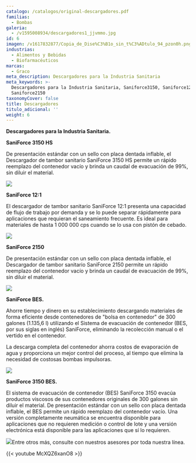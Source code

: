 ```yaml
---
catalogo: /catalogos/original-descargadores.pdf
familias:
  - Bombas
galeria:
  - /v1595008934/descargadores1_jjvmmo.jpg
id: 6
imagen: /v1617832877/Copia_de_Dise%C3%B1o_sin_t%C3%ADtulo_94_pzon0h.png
industrias:
  - Alimentos y Bebidas
  - Biofarmacéuticos
marcas:
  - Graco
meta_description: Descargadores para la Industria Sanitaria
meta_keywords: >-
  Descargadores para la Industria Sanitaria, Saniforce3150, Saniforce12:1,
  Saniforce2150
taxonomyCover: false
title: Descargadores
titulo_adicional: ''
weight: 6
---
```




**Descargadores para la Industria Sanitaria.**

**SaniForce 3150 HS**

De presentación estándar con un sello con placa dentada inflable, el Descargador de tambor sanitario SaniForce 3150 HS permite un rápido reemplazo del contenedor vacío y brinda un caudal de evacuación de 99%, sin diluir el material.

![](https://res.cloudinary.com/novatec/v1595008634/descargador_w1wukp.jpg)

**SaniForce 12:1**

El descargador de tambor sanitario SaniForce 12:1 presenta una capacidad de flujo de trabajo por demanda y se lo puede separar rápidamente para aplicaciones que requieran el saneamiento frecuente. Es ideal para materiales de hasta 1 000 000 cps cuando se lo usa con pistón de cebado.

![](https://res.cloudinary.com/novatec/v1595008762/12.1_k8dvip.jpg)

**SaniForce 2150**

De presentación estándar con un sello con placa dentada inflable, el Descargador de tambor sanitario SaniForce 2150 permite un rápido reemplazo del contenedor vacío y brinda un caudal de evacuación de 99%, sin diluir el material.

![](https://res.cloudinary.com/novatec/v1595008826/1250_zm1gy0.jpg)

**SaniForce BES.**

Ahorre tiempo y dinero en su establecimiento descargando materiales de forma eficiente desde contenedores de "bolsa en contenedor" de 300 galones (1.135,6 l) utilizando el Sistema de evacuación de contenedor (BES, por sus siglas en inglés) SaniForce, eliminando la recolección manual o el vertido en el contenedor.  
  
La descarga completa del contenedor ahorra costos de evaporación de agua y proporciona un mejor control del proceso, al tiempo que elimina la necesidad de costosas bombas impulsoras.

![](https://res.cloudinary.com/novatec/v1595024098/_jcr_content_weqnbq.jpg)

**SaniForce 3150 BES.**

El sistema de evacuación de contenedor (BES) SaniForce 3150 evacúa productos viscosos de sus contenedores originales de 300 galones sin diluir el material. De presentación estándar con un sello con placa dentada inflable, el BES permite un rápido reemplazo del contenedor vacío. Una versión completamente neumática se encuentra disponible para aplicaciones que no requieren medición o control de lote y una versión electrónica está disponible para las aplicaciones que sí lo requieren.

![](https://res.cloudinary.com/novatec/v1595024153/_jcr_content_1_wzdozc.jpg)Entre otros más, consulte con nuestros asesores por toda nuestra línea.

{{< youtube McXQZ6xanO8 >}}
